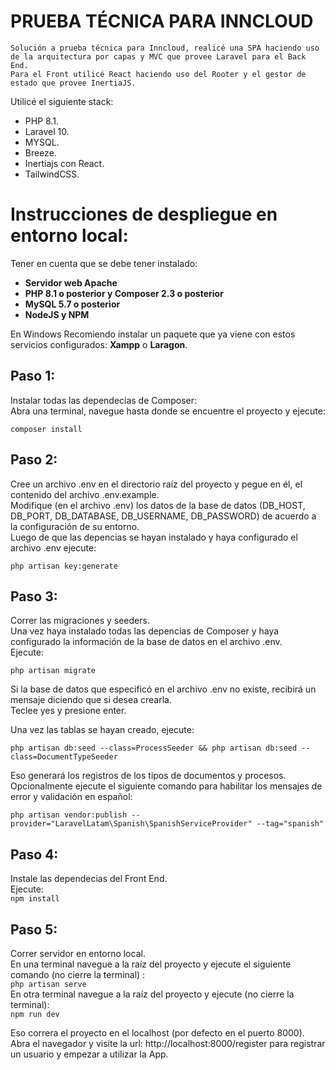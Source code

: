 # PRUEBA TÉCNICA PARA INNCLOUD

    Solución a prueba técnica para Inncloud, realicé una SPA haciendo uso de la arquitectura por capas y MVC que provee Laravel para el Back End. 
    Para el Front utilicé React haciendo uso del Rooter y el gestor de estado que provee InertiaJS.

Utilicé el siguiente stack:

 - PHP 8.1.
 - Laravel 10.
 - MYSQL.
 - Breeze.
 - Inertiajs con React.
 - TailwindCSS.

# Instrucciones de despliegue en entorno local:

Tener en cuenta que se debe tener instalado:

- **Servidor web Apache**
- **PHP 8.1 o posterior y Composer 2.3 o posterior**
- **MySQL 5.7 o posterior**
- **NodeJS y NPM**

En Windows Recomiendo instalar un paquete que ya viene con estos servicios configurados:  **Xampp** o **Laragon**.

## Paso 1:
Instalar todas las dependecias de Composer: <br>
Abra una terminal, navegue hasta donde se encuentre el proyecto y ejecute:<br>

`composer install`

## Paso 2:
 Cree un archivo .env en el directorio raíz del proyecto y pegue en él, el contenido del archivo .env.example.<br>
 Modifique (en el archivo .env) los datos de la base de datos (DB_HOST, DB_PORT, DB_DATABASE, DB_USERNAME, DB_PASSWORD) de acuerdo a la configuración de su entorno. <br>
 Luego de que las depencias se hayan instalado y haya configurado el archivo .env ejecute: <br>

`php artisan key:generate`

 ## Paso 3:
 Correr las migraciones y seeders. <br>
 Una vez haya instalado todas las depencias de Composer y haya configurado la información de la base de datos en el archivo .env. <br>
 Ejecute: <br>

 `php artisan migrate`

 Si la base de datos que especificó en el archivo .env no existe, recibirá un mensaje diciendo que si desea crearla. <br>
 Teclee yes y presione enter. <br>

 Una vez las tablas se hayan creado, ejecute: <br>

 `php artisan db:seed --class=ProcessSeeder && php artisan db:seed --class=DocumentTypeSeeder`
 
 Eso generará los registros de los tipos de documentos y procesos. 
 Opcionalmente ejecute el siguiente comando para habilitar los mensajes de error y validación en español: <br>

`php artisan vendor:publish --provider="LaravelLatam\Spanish\SpanishServiceProvider" --tag="spanish"`

 ## Paso 4:

 Instale las dependecias del Front End. <br>
 Ejecute: <br>
 `npm install`

 ## Paso 5:
 Correr servidor en entorno local.<br>
 En una terminal navegue a la raíz del proyecto y ejecute el siguiente comando (no cierre la terminal) :<br>
 `php artisan serve` <br>
En otra terminal navegue a la raíz del proyecto y ejecute (no cierre la terminal):<br>
`npm run dev`

Eso correra el proyecto en el localhost (por defecto en el puerto 8000).<br>
Abra el navegador y visite la url: http://localhost:8000/register para registrar un usuario y empezar a utilizar la App.



















